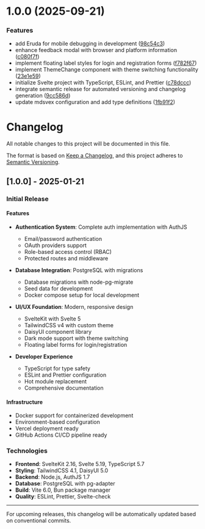 # 1.0.0 (2025-09-21)


### Features

* add Eruda for mobile debugging in development ([98c54c3](https://github.com/ctwhome/top-sveltekit/commit/98c54c3ac8d64d84d437c46e9296e3d8c284df85))
* enhance feedback modal with browser and platform information ([c080f7f](https://github.com/ctwhome/top-sveltekit/commit/c080f7fcbb9d2beb9fe888ef01b4380ace375b4e))
* implement floating label styles for login and registration forms ([f782f67](https://github.com/ctwhome/top-sveltekit/commit/f782f6747afdf2bfdd3845989c1be137aa1209a9))
* implement ThemeChange component with theme switching functionality ([23e1e59](https://github.com/ctwhome/top-sveltekit/commit/23e1e596b3762816adce9ed6dd50baf86b21ac16))
* initialize Svelte project with TypeScript, ESLint, and Prettier ([c78dccc](https://github.com/ctwhome/top-sveltekit/commit/c78dcccbe7d0e6944f5fe78cbb9ab8cb81679baf))
* integrate semantic release for automated versioning and changelog generation ([9cc586d](https://github.com/ctwhome/top-sveltekit/commit/9cc586dad1ab7381ea8a101cdbf6ceab504d55df))
* update mdsvex configuration and add type definitions ([1fb91f2](https://github.com/ctwhome/top-sveltekit/commit/1fb91f2e46b25c182f82636fdc5ed4c6bcf62835))

# Changelog

All notable changes to this project will be documented in this file.

The format is based on [Keep a Changelog](https://keepachangelog.com/en/1.0.0/),
and this project adheres to [Semantic Versioning](https://semver.org/spec/v2.0.0.html).

## [1.0.0] - 2025-01-21

### Initial Release

#### Features
- **Authentication System**: Complete auth implementation with AuthJS
  - Email/password authentication
  - OAuth providers support
  - Role-based access control (RBAC)
  - Protected routes and middleware

- **Database Integration**: PostgreSQL with migrations
  - Database migrations with node-pg-migrate
  - Seed data for development
  - Docker compose setup for local development

- **UI/UX Foundation**: Modern, responsive design
  - SvelteKit with Svelte 5
  - TailwindCSS v4 with custom theme
  - DaisyUI component library
  - Dark mode support with theme switching
  - Floating label forms for login/registration

- **Developer Experience**
  - TypeScript for type safety
  - ESLint and Prettier configuration
  - Hot module replacement
  - Comprehensive documentation

#### Infrastructure
- Docker support for containerized development
- Environment-based configuration
- Vercel deployment ready
- GitHub Actions CI/CD pipeline ready

### Technologies
- **Frontend**: SvelteKit 2.16, Svelte 5.19, TypeScript 5.7
- **Styling**: TailwindCSS 4.1, DaisyUI 5.0
- **Backend**: Node.js, AuthJS 1.7
- **Database**: PostgreSQL with pg-adapter
- **Build**: Vite 6.0, Bun package manager
- **Quality**: ESLint, Prettier, Svelte-check

---

For upcoming releases, this changelog will be automatically updated based on conventional commits.

